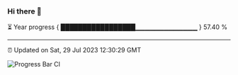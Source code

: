 ### Hi there 👋

⏳ Year progress { █████████████████▁▁▁▁▁▁▁▁▁▁▁▁▁ } 57.40 %

---

⏰ Updated on Sat, 29 Jul 2023 12:30:29 GMT

![Progress Bar CI](https://github.com/ZhaoGui/ZhaoGui/workflows/Progress%20Bar%20CI/badge.svg)
